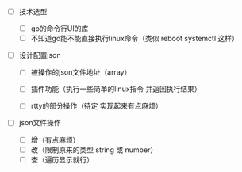 - [ ] 技术选型

  - [ ] go的命令行UI的库
  - [ ] 不知道go能不能直接执行linux命令（类似 reboot systemctl 这样）
- [ ] 设计配置json

  - [ ] 被操作的json文件地址（array）

  - [ ] 插件功能（执行一些简单的linux指令 并返回执行结果）

  - [ ] rtty的部分操作（待定 实现起来有点麻烦）
- [ ] json文件操作
  - [ ] 增（有点麻烦）
  - [ ] 改（限制原来的类型 string 或 number）
  - [ ] 查（遍历显示就行）
